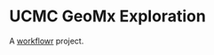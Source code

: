 # UCMC GeoMx Exploration

A [workflowr][] project.

[workflowr]: https://github.com/jdblischak/workflowr
